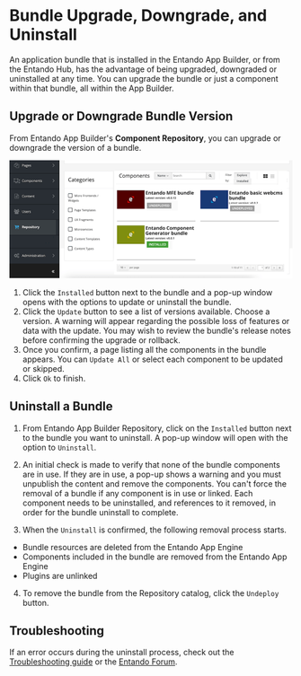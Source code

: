 # Bundle Upgrade, Downgrade, and Uninstall
An application bundle that is installed in the Entando App Builder, or from the Entando Hub, has the advantage of being upgraded, downgraded or uninstalled at any time. You can upgrade the bundle or just a component within that bundle, all within the App Builder. 

## Upgrade or Downgrade Bundle Version
From Entando App Builder's **Component Repository**, you can upgrade or downgrade the version of a bundle. 

![Uninstall flow](./img/uninstall-bundle.png)

1. Click the `Installed` button next to the bundle and a pop-up window opens with the options to update or uninstall the bundle. 
2. Click the `Update` button to see a list of versions available. Choose a version. A warning will appear regarding the possible loss of features or data with the update. You may wish to review the bundle's release notes before confirming the upgrade or rollback. 
3. Once you confirm, a page listing all the components in the bundle appears. You can `Update All` or select each component to be updated or skipped. 
4. Click `Ok` to finish. 

## Uninstall a Bundle
1. From Entando App Builder Repository, click on the `Installed` button next to the bundle you want to uninstall. A pop-up window will open with the option to `Uninstall`.

2. An initial check is made to verify that none of the bundle components are in use. 
If they are in use, a pop-up shows a warning and you must unpublish the content and remove the components. You can't force the removal of a bundle if any component is in use or linked. Each component needs to be uninstalled, and references to it removed, in order for the bundle uninstall to complete.

3. When the `Uninstall` is confirmed, the following removal process starts.

- Bundle resources are deleted from the Entando App Engine
- Components included in the bundle are removed from the Entando App Engine
- Plugins are unlinked
4. To remove the bundle from the Repository catalog, click the `Undeploy` button.


## Troubleshooting
If an error occurs during the uninstall process, 
check out the [Troubleshooting guide](./ecr-troubleshooting-guide.md) or the [Entando Forum](https://forum.entando.org).



